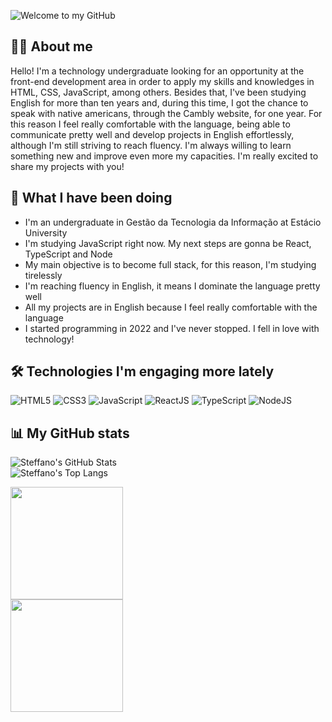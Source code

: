 ![Welcome to my GitHub](/images/welcome-cover.gif)

## 👨‍💻 About me
Hello! I'm a technology undergraduate looking for an opportunity at the front-end development area in order to apply my skills and knowledges in HTML, CSS, JavaScript, among others. Besides that, I've been studying English for more than ten years and, during this time, I got the chance to speak with native americans, through the Cambly website, for one year. For this reason I feel really comfortable with the language, being able to communicate pretty well and develop projects in English effortlessly, although I'm still striving to reach fluency. I'm always willing to learn something new and improve even more my capacities. I'm really excited to share my projects with you!

## 🎯 What I have been doing
- I'm an undergraduate in Gestão da Tecnologia da Informação at Estácio University
- I'm studying JavaScript right now. My next steps are gonna be React, TypeScript and Node
- My main objective is to become full stack, for this reason, I'm studying tirelessly
- I'm reaching fluency in English, it means I dominate the language pretty well
- All my projects are in English because I feel really comfortable with the language
- I started programming in 2022 and I've never stopped. I fell in love with technology!

## 🛠️ Technologies I'm engaging more lately
![HTML5](https://img.shields.io/badge/HTML5-E34F26?style=for-the-badge&logo=html5&logoColor=white)
![CSS3](https://img.shields.io/badge/CSS3-1572B6?style=for-the-badge&logo=css3&logoColor=white)
![JavaScript](https://img.shields.io/badge/JavaScript-323330?style=for-the-badge&logo=javascript&logoColor=F7DF1E)
![ReactJS](https://img.shields.io/badge/React.js-white?style=for-the-badge&logo=react)
![TypeScript](https://img.shields.io/badge/TypeScript-blue?style=for-the-badge&logo=typescript&logoColor=white)
![NodeJS](https://img.shields.io/badge/Node.js-43853D?style=for-the-badge&logo=node.js&logoColor=white)

## 📊 My GitHub stats
  
![Steffano's GitHub Stats](https://github-readme-stats.vercel.app/api?username=steffano-da-cruz&hide_title=true&card_width=1060&line_height=29&show_icons=true&theme=github_dark)<br />
![Steffano's Top Langs](https://github-readme-stats.vercel.app/api/top-langs/?username=steffano-da-cruz&card_width=1060&layout=normal&theme=github_dark)

<img height="180rem" src="https://github-readme-stats.vercel.app/api?username=steffano-da-cruz&hide_title=true&card_width=1060&line_height=29&show_icons=true&theme=github_dark" /><br />
<img height="180rem" src="https://github-readme-stats.vercel.app/api/top-langs/?username=steffano-da-cruz&card_width=1060&layout=normal&theme=github_dark" />
